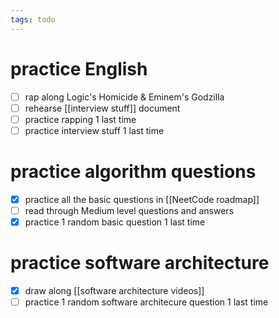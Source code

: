 ```yaml
---
tags: todo
---
```

# practice English
- [ ] rap along Logic's Homicide & Eminem's Godzilla
- [ ] rehearse [[interview stuff]] document
- [ ] practice rapping 1 last time
- [ ] practice interview stuff 1 last time

# practice algorithm questions
- [x] practice all the basic questions in [[NeetCode roadmap]]
- [ ] read through Medium level questions and answers
- [x] practice 1 random basic question 1 last time

# practice software architecture
- [x] draw along [[software architecture videos]]
- [ ] practice 1 random software architecure question 1 last time 